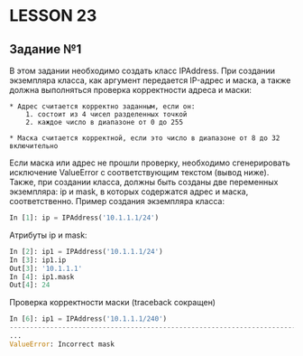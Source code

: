 # LESSON 23

## Задание №1

В этом задании необходимо создать класс IPAddress. При создании экземпляра класса, как аргумент передается IP-адрес и 
маска, а также должна выполняться проверка корректности адреса и маски:

    * Адрес считается корректно заданным, если он:
        1. состоит из 4 чисел разделенных точкой
        2. каждое число в диапазоне от 0 до 255

    * Маска считается корректной, если это число в диапазоне от 8 до 32 включительно

Если маска или адрес не прошли проверку, необходимо сгенерировать исключение ValueError с соответствующим текстом (вывод
ниже). Также, при создании класса, должны быть созданы две переменных экземпляра: ip и mask, в которых содержатся адрес 
и маска, соответственно. Пример создания экземпляра класса:
```python
In [1]: ip = IPAddress('10.1.1.1/24')
```
Атрибуты ip и mask:
```python
In [2]: ip1 = IPAddress('10.1.1.1/24')
In [3]: ip1.ip
Out[3]: '10.1.1.1'
In [4]: ip1.mask
Out[4]: 24
```
Проверка корректности маски (traceback сокращен)
```python
In [6]: ip1 = IPAddress('10.1.1.1/240')
---------------------------------------------------------------------------
...
ValueError: Incorrect mask
```